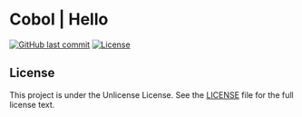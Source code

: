 # Cobol | Hello

[![GitHub last commit](https://img.shields.io/github/last-commit/ursinn/cobol-hello?logo=github&style=for-the-badge)](https://github.com/ursinn/cobol-hello/commits)
[![License](https://img.shields.io/github/license/ursinn/cobol-hello?style=for-the-badge)](https://github.com/ursinn/cobol-hello/blob/main/LICENSE)

## License

This project is under the Unlicense License. See the [LICENSE](https://github.com/ursinn/cobol-hello/blob/main/LICENSE)
file for the full license text.
